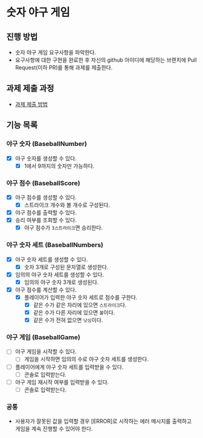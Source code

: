 # 숫자 야구 게임

## 진행 방법

- 숫자 야구 게임 요구사항을 파악한다.
- 요구사항에 대한 구현을 완료한 후 자신의 github 아이디에 해당하는 브랜치에 Pull Request(이하 PR)를 통해 과제를 제출한다.

## 과제 제출 과정

- [과제 제출 방법](https://github.com/next-step/nextstep-docs/tree/master/precourse)

## 기능 목록

### 야구 숫자 (BaseballNumber)

- [X] 야구 숫자를 생성할 수 있다.
  - [X] 1에서 9까지의 숫자만 가능하다.

### 야구 점수 (BaseballScore)

- [X] 야구 점수를 생성할 수 있다.
  - [X] 스트라이크 개수와 볼 개수로 구성된다.
- [X] 야구 점수를 출력할 수 있다.
- [X] 승리 여부를 조회할 수 있다.
  - [X] 야구 점수가 `3스트라이크`면 승리한다.

### 야구 숫자 세트 (BaseballNumbers)

- [X] 야구 숫자 세트를 생성할 수 있다.
  - [X] 숫자 3개로 구성된 문자열로 생성한다.
- [X] 임의의 야구 숫자 세트를 생성할 수 있다.
  - [X] 임의의 야구 숫자 3개로 생성된다.
- [X] 야구 점수를 계산할 수 있다.
  - [X] 플레이어가 입력한 야구 숫자 세트로 점수를 구한다.
    - [X] 같은 수가 같은 자리에 있으면 `스트라이크`다.
    - [X] 같은 수가 다른 자리에 있으면 `볼`이다.
    - [X] 같은 수가 전혀 없으면 `낫싱`이다.

### 야구 게임 (BaseballGame)

- [ ] 야구 게임을 시작할 수 있다.
  - [ ] 게임을 시작하면 임의의 수로 야구 숫자 세트를 생성한다.
- [ ] 플레이어에게 야구 숫자 세트를 입력받을 수 있다.
  - [ ] 콘솔로 입력받는다.
- [ ] 야구 게임 재시작 여부를 입력받을 수 있다.
  - [ ] 콘솔로 입력받는다.

### 공통

- 사용자가 잘못된 값을 입력할 경우 [ERROR]로 시작하는 에러 메시지를 출력하고 게임을 계속 진행할 수 있어야 한다.
